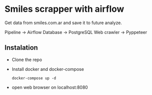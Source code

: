 # Smiles scrapper with airflow

Get data from smiles.com.ar and save it to future analyze.

Pipeline -> Airflow
Database -> PostgreSQL
Web crawler -> Pyppeteer

## Instalation
- Clone the repo
- Install docker and docker-compose

	`docker-compose up -d`
 
- open web browser on localhost:8080
  
